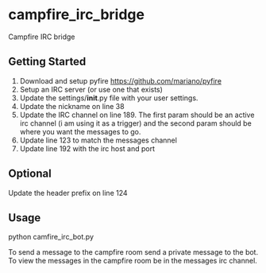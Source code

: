 campfire_irc_bridge
===================

Campfire IRC bridge

Getting Started
---------------
1. Download and setup pyfire <https://github.com/mariano/pyfire>
2. Setup an IRC server (or use one that exists)
2. Update the settings/__init__.py file with your user settings.
3. Update the nickname on line 38
4. Update the IRC channel on line 189. The first param should be an active irc channel
(i am using it as a trigger) and the second param should be where you want the
messages to go.
5. Update line 123 to match the messages channel
6. Update line 192 with the irc host and port


Optional
---------------
Update the header prefix on line 124

Usage
---------------
python camfire_irc_bot.py

To send a message to the campfire room send a private message to the bot.
To view the messages in the campfire room be in the messages irc channel.


